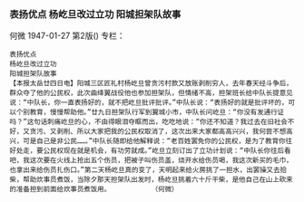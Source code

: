 ### 表扬优点  杨屹旦改过立功  阳城担架队故事
何微
1947-01-27
第2版()
专栏：

    表扬优点
    杨屹旦改过立功
    阳城担架队故事
    【本报太岳廿四日电】阳城三区匠礼村杨屹旦曾贪污村款又放账剥削穷人，去年春天经斗争后，群众夺了他的公民权，此次曲绛翼战役他也参加担架队，但情绪不高，担架班长给中队长提意见说：“中队长，你一直表扬好的，就不把屹旦批评批评。”中队长说：“表扬好的就是批评坏的，可以个别教育，慢慢帮助他。”廿九日担架队行军到翼城小市，中队长问屹旦：“你没有发通行证吗？”这句话刺痛屹旦的心，不由得眼泪夺眶而出，吃吃地说：“你还不知道？我过去在旧社会不好，又贪污、又剥削、所以大家把我的公民权取消了，这次出来大家都高高兴兴，我何尝不想高兴，可是自己是非公民……。”中队长随即给他解释说：“老百姓罢免你的公民权，是为了教育你往好处走，要公民权现在就是机会，有功劳就成。”屹旦立刻订出了立功计划说：“中队长你往后看吧，我这次要在火线上抢出五个伤员，把被子叫伤员盖，烧开水给伤员喝，我这次新买的毛巾，也拿出来给伤员扎伤口。”第二天杨屹旦真的变了，天明起来给火房挑了一担水，出罢操又去拾柴，帮助炊事员煮饭，当除夕那天担架队出发时，杨屹旦挑着六十斤干柴，是他自己在山上砍来的准备担到前面给炊事员煮饭用。          （何微）
